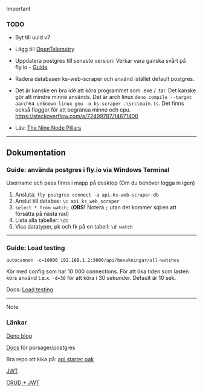 > [!IMPORTANT]
> ### TODO
> * Byt till uuid v7
> 
> * Lägg till [OpenTelemetry](https://docs.deno.com/runtime/fundamentals/open_telemetry/)
> 
> * Uppdatera postgres till senaste version: Verkar vara ganska svårt på fly.io - [Guide](https://fly.io/docs/postgres/managing/upgrades/)
>
> * Radera databasen ks-web-scraper och använd istället default postgres.
>
> * Det är kanske en bra idé att köra programmet som .exe / .tar. Det kanske gör att mindre minne används. Det är arch linux `deno compile --target aarch64-unknown-linux-gnu -o ks-scraper .\src\main.ts`. Det finns också flaggor för att begränsa minne och cpu. https://stackoverflow.com/a/72499787/14671400 
>
> * Läs: [The Nine Node Pillars](https://www.platformatichq.com/node-principles)


---
## Dokumentation
 
### Guide: använda postgres i fly.io via Windows Terminal
Username och pass finns i mapp på desktop (Om du behöver logga in igen)
 
1. Ansluta: `fly postgres connect -a api-ks-web-scraper-db`
1. Anslut till databas: `\c api_ks_web_scraper`
1. `select * from watch;` (**OBS!** Notera `;` utan det kommer sql:en att försätta på nästa rad)
1. Lista alla tabeller: `\dt`
1. Visa datatyper, pk och fk på en tabell: `\d watch`


---
### Guide: Load testing
`autocannon -c=10000 192.168.1.2:3000/api/bevakningar/all-watches`

Kör med config som har 10 000 connections. För att öka tiden som lasten körs använd t.e.x. `-d=30` för att köra i 30 sekunder. Default är 10 sek.

Docs: [Load testing](https://www.npmjs.com/package/autocannon)

---
> [!NOTE]
> ### Länkar
> [Deno blog](https://deno.com/blog)
> 
> [Docs](https://github.com/porsager/postgres) för porsager/postgres
> 
> Bra repo att kika på: [api starter oak](https://github.com/asad-mlbd/deno-api-starter-oak)
> 
> [JWT](https://github.com/wpcodevo/deno-refresh-jwt/blob/master/src/controllers/auth.controller.ts)
> 
> [CRUD + JWT](https://github.com/22mahmoud/deno_crud_jwt)

